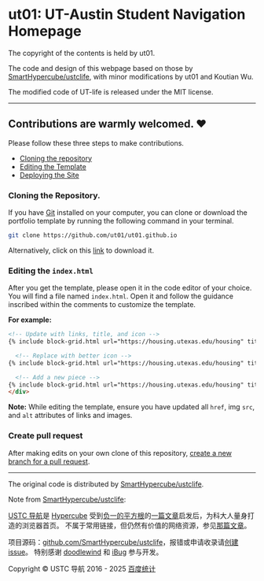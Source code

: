 # ut01: UT-Austin Student Navigation Homepage

The copyright of the contents is held by ut01.

The code and design of this webpage based on those by [SmartHypercube/ustclife](https://github.com/SmartHypercube/ustclife), with minor modifications by ut01 and Koutian Wu.

The modified code of UT-life is released under the MIT license.

---
Contributions are warmly welcomed. ❤️
---

Please follow these three steps to make contributions.

- [Cloning the repository](#cloning-the-repository)
- [Editing the Template](#editing-the-template)
- [Deploying the Site](#deploying-the-site)

### Cloning the Repository.

If you have [Git](https://git-scm.com/) installed on your computer, you can clone or download the portfolio template by running the following command in your terminal.

```bash
git clone https://github.com/ut01/ut01.github.io
```

Alternatively, click on this [link](https://github.com/ut01/ut01.github.io/archive/refs/heads/main.zip) to download it.

### Editing the `index.html`

After you get the template, please open it in the code editor of your choice.
You will find a file named `index.html`. Open it and follow the guidance inscribed within the comments to customize the template.

**For example:**

```html
<!-- Update with links, title, and icon -->
{% include block-grid.html url="https://housing.utexas.edu/housing" title="Housing" icon="fad fa-bed-front" %}
```

```html
  <!-- Replace with better icon -->
{% include block-grid.html url="https://housing.utexas.edu/housing" title="Housing" icon="fad fa-bed-front" %}

  <!-- Add a new piece -->
{% include block-grid.html url="https://housing.utexas.edu/housing" title="Housing" icon="fad fa-bed-front" %}
</div>
```

**Note:** While editing the template, ensure you have updated all `href`, img `src`, and `alt` attributes of links and images.


### Create pull request

After making edits on your own clone of this repository, [create a new branch for a pull request](https://docs.github.com/en/pull-requests/collaborating-with-pull-requests/proposing-changes-to-your-work-with-pull-requests/creating-a-pull-request).

---

The original code is distributed by [SmartHypercube/ustclife](https://github.com/SmartHypercube/ustclife).
 
Note from [SmartHypercube/ustclife](https://ustc.life/):

[USTC 导航](https://ustc.life/)是 [Hypercube](https://0x01.me/) 受到[负一的平方根](https://sqrt-1.me/)的[一篇文章](https://github.com/zzh1996/USTC-Network-Resources/blob/master/README.md)启发后，为科大人量身打造的浏览器首页。 不属于常用链接，但仍然有价值的网络资源，参见[那篇文章](https://github.com/zzh1996/USTC-Network-Resources/blob/master/README.md)。  
  
项目源码：[github.com/SmartHypercube/ustclife](https://github.com/SmartHypercube/ustclife)，报错或申请收录请[创建 issue](https://github.com/SmartHypercube/ustclife/issues)。 特别感谢 [doodlewind](https://ewind.us/) 和 [iBug](https://ibug.io/) 参与开发。  
  
Copyright © USTC 导航 2016 - 2025 [百度统计](https://tongji.baidu.com/web/help/article?id=330&type=0&castk=LTE%3D)

<!--- ## How to search and change the logos:
https://fontawesome.com/search
--->
